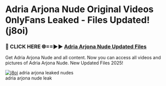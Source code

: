 # Adria Arjona Nude Original Videos 0nlyFans Leaked - Files Updated! (j8oi)

<h3>🔴 CLICK HERE 🌐==►► <a href="https://tinyurl.com/4mcuefdz" rel="nofollow">Adria Arjona Nude Updated Files</a></h3>

Get Adria Arjona Nude and all content. Now you can access all videos and pictures of Adria Arjona Nude. New Updated Files 2025!

[![j8oi](https://i.imgur.com/StAQSOY.gif)](https://tinyurl.com/4mcuefdz)
adria arjona leaked nudes<br>
adria arjona nude leak